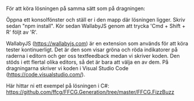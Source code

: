 För att köra lösningen på samma sätt som på dragningen:

Öppna ett konsolfönster och ställ er i den mapp där lösningen ligger. Skriv sedan "npm install". Kör sedan WallabyJS genom att trycka 'Cmd + Shift + R' följt av 'R'.

WallabyJS (https://wallabyjs.com) är en extension som används för att köra tester kontinuerligt. Det är den som visar gröna och röda indikatorer på raderna i editorn och ger oss textfeedback medan vi skriver koden. Den stöds i ett flertal olika editors, så det är bara att välja en av dem. På dragningarna skriver vi koden i Visual Studio Code (https://code.visualstudio.com/).

Här hittar ni ett exempel på lösningen i C#: https://github.com/ffcg/FFCG.Generation/tree/master/FFCG.FizzBuzz